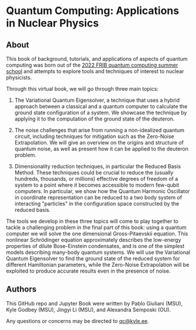 <!-- #region -->
# Quantum Computing: Applications in Nuclear Physics


## About 

This book of background, tutorials, and applications of aspects of quantum computing was born out of the [2022 FRIB quantum computing summer school](https://github.com/NuclearPhysicsWorkshops/FRIB-TASummerSchoolQuantumComputing) and attempts to explore tools and techniques of interest to nuclear physicists.

Through this virtual book, we will go through three main topics: 

1) The Variational Quantum Eigensolver, a technique that uses a hybrid approach between a classical and a quantum computer to calculate the ground state configuration of a system. We showcase the technique by applying it to the computation of the ground state of the deuteron.

2) The noise challenges that arise from running a non-idealized quantum circuit, including techniques for mitigation such as the Zero-Noise Extrapolation. We will give an overview on the origins and structure of quantum noise, as well as present how it can be applied to the deuteron problem.

3) Dimensionality reduction techniques, in particular the Reduced Basis Method. These techniques could be crucial to reduce the (usually hundreds, thousands, or millions) effective degrees of freedom of a system to a point where it becomes accessible to modern few-qubit computers. In particular, we show how the Quantum Harmonic Oscillator in coordinate representation can be reduced to a two body system of interacting "particles" in the configuration space constructed by the reduced basis.

The tools we develop in these three topics will come to play together to tackle a challenging problem in the final part of this book: using a quantum computer we will solve the one dimensional Gross-Pitaevskii equation. This nonlinear Schrödinger equation approximately describes the low-energy properties of dilute Bose-Einstein condensates, and is one of the simplest models describing many-body quantum systems. We will use the Variational Quantum Eigensolver to find the ground state of the reduced system for different Hamiltonian parameters, while the Zero-Noise Extrapolation will be exploited to produce accurate results even in the presence of noise.


## Authors

This GitHub repo and Jupyter Book were written by Pablo Giuliani (MSU), Kyle Godbey (MSU), Jingyi Li (MSU), and Alexandra Semposki (OU). 

Any questions or concerns may be directed to qc@kyle.ee. 
<!-- #endregion -->
